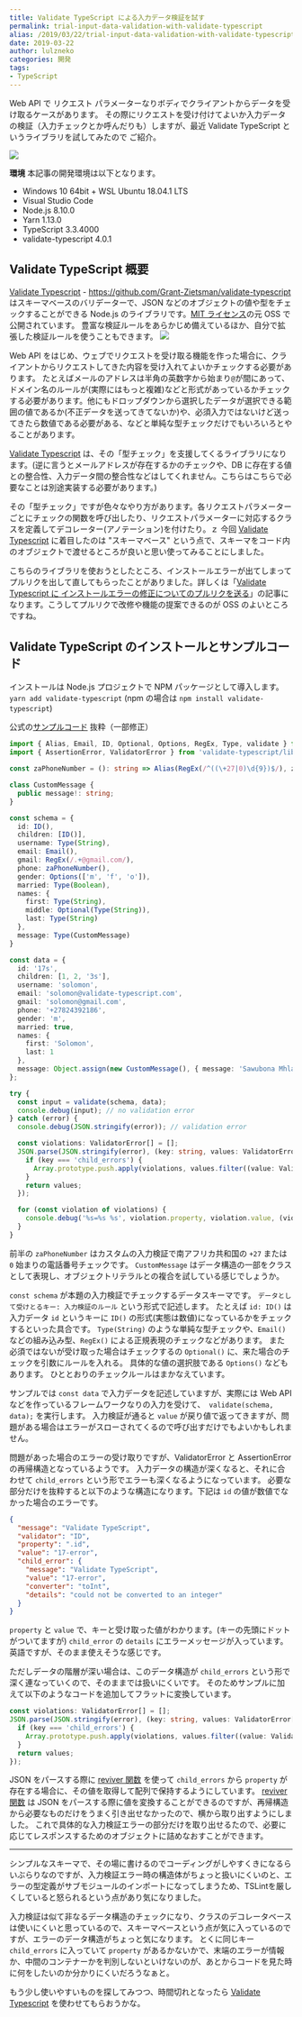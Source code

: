 ```yaml
---
title: Validate TypeScript による入力データ検証を試す
permalink: trial-input-data-validation-with-validate-typescript
alias: /2019/03/22/trial-input-data-validation-with-validate-typescript/index.html
date: 2019-03-22
author: lulzneko
categories: 開発
tags:
- TypeScript
---
```


Web API で リクエスト パラメーターなりボディでクライアントからデータを受け取るケースがあります。
その際にリクエストを受け付けてよいか入力データの検証（入力チェックとか呼んだりも）しますが、最近 Validate TypeScript というライブラリを試してみたので ご紹介。

![](/articles/assets/lulzneko/develop/validate.jpg)


**環境**
本記事の開発環境は以下となります。
- Windows 10 64bit + WSL Ubuntu 18.04.1 LTS
- Visual Studio Code
- Node.js 8.10.0
- Yarn 1.13.0
- TypeScript 3.3.4000
- validate-typescript 4.0.1


## Validate TypeScript 概要
[Validate Typescript](https://github.com/Grant-Zietsman/validate-typescript) - https://github.com/Grant-Zietsman/validate-typescript はスキーマベースのバリデーターで、JSON などのオブジェクトの値や型をチェックすることができる Node.js のライブラリです。[MIT ライセンス](https://github.com/Grant-Zietsman/validate-typescript/blob/master/LICENSE)の元 OSS で公開されています。
豊富な検証ルールをあらかじめ備えているほか、自分で拡張した検証ルールを使うこともできます。
![](/articles/assets/lulzneko/develop/validate-typescript/01.png)

Web API をはじめ、ウェブでリクエストを受け取る機能を作った場合に、クライアントからリクエストしてきた内容を受け入れてよいかチェックする必要があります。
たとえばメールのアドレスは半角の英数字から始まり`@`が間にあって、ドメイン名のルールが(実際にはもっと複雑)などと形式があっているかチェックする必要があります。他にもドロップダウンから選択したデータが選択できる範囲の値であるか(不正データを送ってきてないか)や、必須入力ではないけど送ってきたら数値である必要がある、などと単純な型チェックだけでもいろいろとやることがあります。

[Validate Typescript](https://github.com/Grant-Zietsman/validate-typescript) は、その「型チェック」を支援してくるライブラリになります。(逆に言うとメールアドレスが存在するかのチェックや、DB に存在する値との整合性、入力データ間の整合性などはしてくれません。こちらはこちらで必要なことは別途実装する必要があります。)

その「型チェック」ですが色々なやり方があります。各リクエストパラメーターごとにチェックの関数を呼び出したり、リクエストパラメーターに対応するクラスを定義してデコレーター(アノテーション)を付けたり。ｚ
今回 [Validate Typescript](https://github.com/Grant-Zietsman/validate-typescript) に着目したのは "スキーマベース" という点で、スキーマをコード内のオブジェクトで渡せるところが良いと思い使ってみることにしました。

こちらのライブラリを使おうとしたところ、インストールエラーが出てしまってプルリクを出して直してもらったことがありました。詳しくは「[Validate Typescript に インストールエラーの修正についてのプルリクを送る](https://riotz.works/articles/lulzneko/2019/03/13/pull-request-to-validate-typescript-about-installation-errors/)」の記事になります。こうしてプルリクで改修や機能の提案できるのが OSS のよいところですね。


## Validate TypeScript のインストールとサンプルコード
インストールは Node.js プロジェクトで NPM パッケージとして導入します。
`yarn add validate-typescript`
(npm の場合は `npm install validate-typescript`)

公式の[サンプルコード](https://www.npmjs.com/package/validate-typescript#example) 抜粋（一部修正）
```typescript
import { Alias, Email, ID, Optional, Options, RegEx, Type, validate } from 'validate-typescript';
import { AssertionError, ValidatorError } from 'validate-typescript/lib/errors';

const zaPhoneNumber = (): string => Alias(RegEx(/^((\+27|0)\d{9})$/), zaPhoneNumber.name);

class CustomMessage {
  public message!: string;
}

const schema = {
  id: ID(),
  children: [ID()],
  username: Type(String),
  email: Email(),
  gmail: RegEx(/.+@gmail.com/),
  phone: zaPhoneNumber(),
  gender: Options(['m', 'f', 'o']),
  married: Type(Boolean),
  names: {
    first: Type(String),
    middle: Optional(Type(String)),
    last: Type(String)
  },
  message: Type(CustomMessage)
}

const data = {
  id: '17s',
  children: [1, 2, '3s'],
  username: 'solomon',
  email: 'solomon@validate-typescript.com',
  gmail: 'solomon@gmail.com',
  phone: '+27824392186',
  gender: 'm',
  married: true,
  names: {
    first: 'Solomon',
    last: 1
  },
  message: Object.assign(new CustomMessage(), { message: 'Sawubona Mhlaba' })
};

try {
  const input = validate(schema, data);
  console.debug(input); // no validation error
} catch (error) {
  console.debug(JSON.stringify(error)); // validation error

  const violations: ValidatorError[] = [];
  JSON.parse(JSON.stringify(error), (key: string, values: ValidatorError[]) => {
    if (key === 'child_errors') {
      Array.prototype.push.apply(violations, values.filter((value: ValidatorError) => value.property ? value : undefined));
    }
    return values;
  });

  for (const violation of violations) {
    console.debug('%s=%s %s', violation.property, violation.value, (violation.child_error as AssertionError).details);
  }
}
```

前半の `zaPhoneNumber` はカスタムの入力検証で南アフリカ共和国の `+27` または `0` 始まりの電話番号チェックです。
`CustomMessage` はデータ構造の一部をクラスとして表現し、オブジェクトリテラルとの複合を試している感じでしょうか。

`const schema` が本題の入力検証でチェックするデータスキーマです。
`データとして受けとるキー: 入力検証のルール` という形式で記述します。
たとえば `id: ID()` は入力データ `id` というキーに `ID()` の形式(実態は数値)になっているかをチェックするといった具合です。
`Type(String)` のような単純な型チェックや、`Email()` などの組み込み型、`RegEx()` による正規表現のチェックなどがあります。
また必須ではないが受け取った場合はチェックするの `Optional()` に、来た場合のチェックを引数にルールを入れる。
具体的な値の選択肢である `Options()` などもあります。
ひととおりのチェックルールはまかなえています。

サンプルでは `const data` で入力データを記述していますが、実際には Web API などを作っているフレームワークなりの入力を受けて、` validate(schema, data);` を実行します。
入力検証が通ると `value` が戻り値で返ってきますが、問題がある場合はエラーがスローされてくるので呼び出すだけでもよいかもしれません。

問題があった場合のエラーの受け取りですが、ValidatorError と AssertionError の再帰構造となっているようです。
入力データの構造が深くなると、それに合わせて `child_errors` という形でエラーも深くなるようになっています。
必要な部分だけを抜粋すると以下のような構造になります。下記は `id` の値が数値でなかった場合のエラーです。
```json
{
  "message": "Validate TypeScript",
  "validator": "ID",
  "property": ".id",
  "value": "17-error",
  "child_error": {
    "message": "Validate TypeScript",
    "value": "17-error",
    "converter": "toInt",
    "details": "could not be converted to an integer"
  }
}
```

`property` と `value` で、キーと受け取った値がわかります。(キーの先頭にドットがついてますが)
`child_error` の `details` にエラーメッセージが入っています。英語ですが、そのまま使えそうな感じです。

ただしデータの階層が深い場合は、このデータ構造が `child_errors` という形で深く連なっていくので、そのままでは扱いにくいです。
そのためサンプルに加えて以下のようなコードを追加してフラットに変換しています。
```typescript
const violations: ValidatorError[] = [];
JSON.parse(JSON.stringify(error), (key: string, values: ValidatorError[]) => {
  if (key === 'child_errors') {
    Array.prototype.push.apply(violations, values.filter((value: ValidatorError) => value.property ? value : undefined));
  }
  return values;
});
```

JSON をパースする際に [reviver 関数](https://developer.mozilla.org/ja/docs/Web/JavaScript/Reference/Global_Objects/JSON/parse#Using_the_reviver_parameter) を使って `child_errors` から `property` が存在する場合に、その値を取得して配列で保持するようにしています。
[reviver 関数](https://developer.mozilla.org/ja/docs/Web/JavaScript/Reference/Global_Objects/JSON/parse#Using_the_reviver_parameter) は JSON をパースする際に値を変換することができるのですが、再帰構造から必要なものだけをうまく引き出せなかったので、横から取り出すようにしました。
これで具体的な入力検証エラーの部分だけを取り出せるたので、必要に応じてレスポンスするためのオブジェクトに詰めなおすことができます。


----

シンプルなスキーマで、その場に書けるのでコーディングがしやすくきになるらいぶらりなのですが、入力検証エラー時の構造体がちょっと扱いにくいのと、エラーの型定義がサブモジュールのインポートになってしまうため、TSLintを厳しくしていると怒られるという点があり気になりました。

入力検証は似て非なるデータ構造のチェックになり、クラスのデコレータベースは使いにくいと思っているので、スキーマベースという点が気に入っているのですが、エラーのデータ構造がちょっと気になります。
とくに同じキー `child_errors` に入っていて `property` があるかないかで、末端のエラーが情報か、中間のコンテナーかを判別しないといけないのが、あとからコードを見た時に何をしたいのか分かりにくいだろうなぁと。

もう少し使いやすいものを探してみつつ、時間切れとなったら [Validate Typescript](https://github.com/Grant-Zietsman/validate-typescript) を使わせてもらおうかな。
